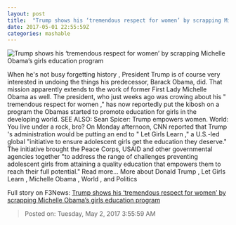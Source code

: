 ```yaml
---
layout: post
title:  "Trump shows his ‘tremendous respect for women’ by scrapping Michelle Obama’s girls education program"
date: 2017-05-01 22:55:59Z
categories: mashable
---
```


![Trump shows his ‘tremendous respect for women’ by scrapping Michelle Obama’s girls education program](http://i.amz.mshcdn.com/zGA2FdRQ9ssfES7bYfyWyzHAdIs=/1200x630/2017%2F05%2F01%2Fd7%2F2c2e9f7922e84d00adf467e6b463ae4d.1aee1.jpg)

When he's not busy forgetting history , President Trump is of course very interested in undoing the things his predecessor, Barack Obama, did. That mission apparently extends to the work of former First Lady Michelle Obama as well. The president, who just weeks ago was crowing about his " tremendous respect for women ," has now reportedly put the kibosh on a program the Obamas started to promote education for girls in the developing world. SEE ALSO: Sean Spicer: Trump empowers women. World: You live under a rock, bro? On Monday afternoon, CNN reported that Trump 's administration would be putting an end to " Let Girls Learn ," a U.S.-led global "initiative to ensure adolescent girls get the education they deserve." The initiative brought the Peace Corps, USAID and other governmental agencies together "to address the range of challenges preventing adolescent girls from attaining a quality education that empowers them to reach their full potential." Read more... More about Donald Trump , Let Girls Learn , Michelle Obama , World , and Politics


Full story on F3News: [Trump shows his ‘tremendous respect for women’ by scrapping Michelle Obama’s girls education program](http://www.f3nws.com/n/SrHqSJ)

> Posted on: Tuesday, May 2, 2017 3:55:59 AM
